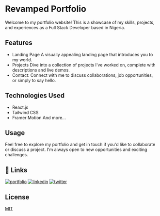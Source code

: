 # Revamped Portfolio 
Welcome to my portfolio website! This is a showcase of my skills, projects, and experiences as a Full Stack Developer based in Nigeria.

## Features
* Landing Page 
 A visually appealing landing page that introduces you to my world.
* Projects
Dive into a collection of projects I've worked on, complete with descriptions and live demos.
* Contact:
 Connect with me to discuss collaborations, job opportunities, or simply to say hello.
## Technologies Used
* React.js
* Tailwind CSS
* Framer Motion
And more...
## Usage
Feel free to explore my portfolio and get in touch if you'd like to collaborate or discuss a project. I'm always open to new opportunities and exciting challenges.

## 🔗 Links
[![portfolio](https://img.shields.io/badge/my_portfolio-000?style=for-the-badge&logo=ko-fi&logoColor=white)](https://github.com/Emmyojile/)
[![linkedin](https://img.shields.io/badge/linkedin-0A66C2?style=for-the-badge&logo=linkedin&logoColor=white)](https://www.linkedin.com/in/ojile-emmanuel-6847a524b/)
[![twitter](https://img.shields.io/badge/twitter-1DA1F2?style=for-the-badge&logo=twitter&logoColor=white)](https://twitter.com/EmmanuelOjile7?t=KIx7XpTtGbiSs75UUrUJfQ&s=09)

## License

[MIT](https://choosealicense.com/licenses/mit/)


